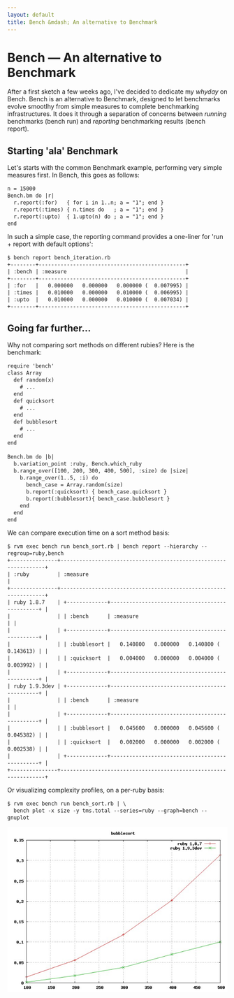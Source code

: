 ```yaml
---
layout: default
title: Bench &mdash; An alternative to Benchmark
---
```

# Bench &mdash; An alternative to Benchmark

After a first sketch a few weeks ago, I've decided to dedicate my *whyday* on Bench. Bench is an alternative to Benchmark, designed to let benchmarks evolve smootlhy from simple measures to complete benchmarking infrastructures. It does it through a separation of concerns between *running* benchmarks (bench run) and *reporting* benchmarking results (bench report). 

## Starting 'ala' Benchmark

Let's starts with the common Benchmark example, performing very simple measures first. In Bench, this goes as follows:

    n = 15000
    Bench.bm do |r|
      r.report(:for)   { for i in 1..n; a = "1"; end }
      r.report(:times) { n.times do   ; a = "1"; end }
      r.report(:upto)  { 1.upto(n) do ; a = "1"; end }
    end

In such a simple case, the reporting command provides a one-liner for 'run + report with default options':

    $ bench report bench_iteration.rb
    +--------+-----------------------------------------------+
    | :bench | :measure                                      |
    +--------+-----------------------------------------------+
    | :for   |   0.000000   0.000000   0.000000 (  0.007995) |
    | :times |   0.010000   0.000000   0.010000 (  0.006995) |
    | :upto  |   0.010000   0.000000   0.010000 (  0.007034) |
    +--------+-----------------------------------------------+

## Going far further...

Why not comparing sort methods on different rubies? Here is the benchmark:

    require 'bench'
    class Array
      def random(x) 
        # ...
      end
      def quicksort
        # ...
      end
      def bubblesort
        # ...
      end
    end
    
    Bench.bm do |b|
      b.variation_point :ruby, Bench.which_ruby
      b.range_over([100, 200, 300, 400, 500], :size) do |size|
        b.range_over(1..5, :i) do
          bench_case = Array.random(size)
          b.report(:quicksort) { bench_case.quicksort }
          b.report(:bubblesort){ bench_case.bubblesort }
        end
      end
    end

We can compare execution time on a sort method basis:

    $ rvm exec bench run bench_sort.rb | bench report --hierarchy --regroup=ruby,bench
    +---------------+-----------------------------------------------------------------+
    | :ruby         | :measure                                                        |
    +---------------+-----------------------------------------------------------------+
    | ruby 1.8.7    | +-------------+-----------------------------------------------+ |
    |               | | :bench      | :measure                                      | |
    |               | +-------------+-----------------------------------------------+ |
    |               | | :bubblesort |   0.140800   0.000000   0.140800 (  0.143613) | |
    |               | | :quicksort  |   0.004000   0.000000   0.004000 (  0.003992) | |
    |               | +-------------+-----------------------------------------------+ |
    | ruby 1.9.3dev | +-------------+-----------------------------------------------+ |
    |               | | :bench      | :measure                                      | |
    |               | +-------------+-----------------------------------------------+ |
    |               | | :bubblesort |   0.045600   0.000000   0.045600 (  0.045382) | |
    |               | | :quicksort  |   0.002000   0.000000   0.002000 (  0.002538) | |
    |               | +-------------+-----------------------------------------------+ |
    +---------------+-----------------------------------------------------------------+

Or visualizing complexity profiles, on a per-ruby basis:

    $ rvm exec bench run bench_sort.rb | \
      bench plot -x size -y tms.total --series=ruby --graph=bench --gnuplot

![Comparing Bubblesort complexity with Bench](/images/bubblesort-rubies.jpeg)


